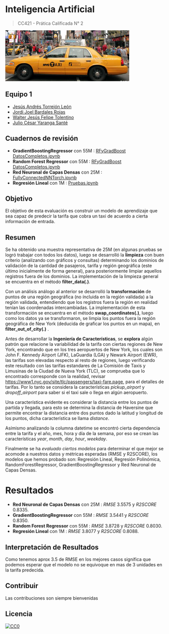 
# Inteligencia Artificial
> CC421 - Prática Calificada N° 2

<img src="taxi.png" align="center" />

## Equipo 1
   - [Jesús Andrés Torrejón León](https://github.com/JesusATL)
   - [Jordi Joel Bardales Rojas](https://github.com/jbardalesr)
   - [Walter Jesús Felipe Tolentino](https://github.com/felipeturing)
   - [Julio César Yaranga Santé](https://github.com/cesar-yaranga)

## Cuadernos de revisión

 - **GradientBoostingRegressor**    con 55M : [RFyGradBoost DatosCompletos.ipynb](https://github.com/felipeturing/pc2-team1-ai/blob/main/SubNotebook1/RFyGradBoost%20%20DatosCompletos.ipynb)
- **Random Forest Regressor**       con 55M : [RFyGradBoost DatosCompletos.ipynb](https://github.com/felipeturing/pc2-team1-ai/blob/main/SubNotebook1/RFyGradBoost%20%20DatosCompletos.ipynb)
 - **Red Neuronal de Capas Densas** con 25M : [FullyConnectedNNTorch.ipynb](https://github.com/felipeturing/pc2-team1-ai/blob/main/SubNotebook1/FullyConnectedNNTorch.ipynb)
 - **Regresión Lineal**             con 1M  : [Pruebas.ipynb](https://github.com/felipeturing/pc2-team1-ai/blob/main/SubNotebook1/Pruebas.ipynb)

## Objetivo

El objetivo de esta evaluación es construir un modelo de aprendizaje que sea capaz de
predecir la tarifa que cobra un taxi de acuerdo a cierta información de entrada.

## Resumen

Se ha obtenido una muestra representativa de 25M (en algunas pruebas se logró trabajar con todos los datos), luego se desarrolló la **limpieza** con buen críterio (analizando con gráficos y consultas) determinando los dominios de validación de la cantidad de pasajeros, tarifa y región geográfica (este último inicialmente de forma general), para posteriormente limpiar aquellos registros fuera de los dominios. La implementación de la limpieza general se encuentra en el método **filter_data(.)**.

Con un análisis análogo al anterior se desarrolló la **transformación** de puntos de una región geográfica (no íncluida en la región validada) a la región validada, entendiendo que los registros fuera la región en realidad tenían las coordenadas intercambiadas. La implementación de esta transformación se encuentra en el método **swap_coordinates(.)**, luego como los datos ya se transformaron, se limpia los puntos fuera la región geográfica de New York (deducida de graficar los puntos en un mapa), en **filter_out_of_city(.)** .

Antes de desarrollar la **Ingeniería de Características**, se **explora** algún patrón que relacione la variabilidad de la tarifa con ciertas regiones de New York, encontrando que en los tres aeropuertos de New York, los cuales son John F. Kennedy Airport (JFK), LaGuardia (LGA) y Newark Airport (EWR), las tarifas son elevadas respecto al resto de regiones, luego verificando este resultado con las tarifas estandares de La Comisión de Taxis y Limusinas de la Ciudad de Nueva York (TLC), se comprueba que lo encontrado corresponde con la realidad, revisar https://www1.nyc.gov/site/tlc/passengers/taxi-fare.page, para el detalles de tarifas. Por lo tanto se considera la características *pickup_airport* y *dropoff_airport* para saber si el taxi sale o llega en algún aeropuerto.

Una característica evidente es considerar la distancia entre los puntos de partida y llegada, para esto se determina la distancia de Haversine que permite encontrar la distancia entre dos puntos dado la latitud y longitud de los puntos, dicha característica se llama *distance*.

Asímismo analizando la columna datetime se encontró cierta dependencia entre la tarifa y el año, mes, hora y día de la semana, por eso se crean las características *year*, *month*, *day*, *hour*, *weekday*.

Finalmente se ha *evaluado ciertos modelos* para determinar el que mejor se acomode a nuestros datos y métricas esperadas (RMSE y R2SCORE), los modelos que hemos probado son: Regresión Lineal, Regresión Polinómica, RandomForestRegressor, GradientBoostingRegressor y Red Neuronal de Capas Densas.


# Resultados

 - **Red Neuronal de Capas Densas** con 25M : *RMSE* 3.5575 y *R2SCORE* 0.8335.
 - **GradientBoostingRegressor**    con 55M : *RMSE* 3.5441 y *R2SCORE* 0.8350.
 - **Random Forest Regressor**      con 55M : *RMSE* 3.8728 y *R2SCORE* 0.8030.
 - **Regresión Lineal**             con 1M  : *RMSE* 3.8077 y *R2SCORE* 0.8088.

## Interpretación de Resultados

Como tenemos aprox 3.5 de RMSE en los mejores casos significa que podemos esperar que el modelo no se equivoque en mas de 3 unidades en la tarifa predecida.

## Contribuir

Las contribuciones son siempre bienvenidas

## Licencia

[![CC0](https://licensebuttons.net/p/zero/1.0/88x31.png)](https://creativecommons.org/publicdomain/zero/1.0/)
